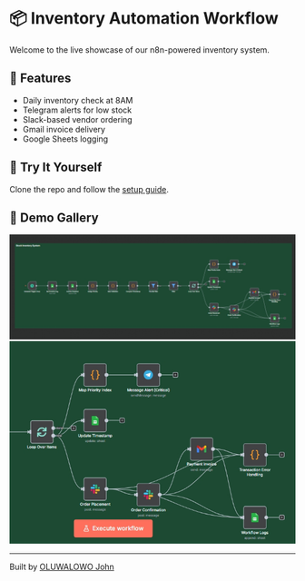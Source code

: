 # 📦 Inventory Automation Workflow

Welcome to the live showcase of our n8n-powered inventory system.

## 🔧 Features
- Daily inventory check at 8AM
- Telegram alerts for low stock
- Slack-based vendor ordering
- Gmail invoice delivery
- Google Sheets logging

## 🚀 Try It Yourself
Clone the repo and follow the [setup guide](../README.md).

## 📸 Demo Gallery
![Workflow Canvas](../demo-assets/irw1.jpeg)
![Slack Order](../demo-assets/irw5.jpeg)

---

Built by [OLUWALOWO John](mailto:oluwalowojohn@gmail.com)
